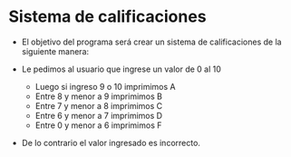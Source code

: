 # Sistema de calificaciones
 * El objetivo del programa será crear un sistema de calificaciones
 de la siguiente manera:
 * Le pedimos al usuario que ingrese un valor de 0 al 10
 
    + Luego si ingreso 9 o 10 imprimimos A
    + Entre 8 y menor a 9 imprimimos B
    + Entre 7 y menor a 8 imprimimos C
    + Entre 6 y menor a 7 imprimimos D
    + Entre 0 y menor a 6 imprimimos F
 
 * De lo contrario el valor ingresado es incorrecto.
